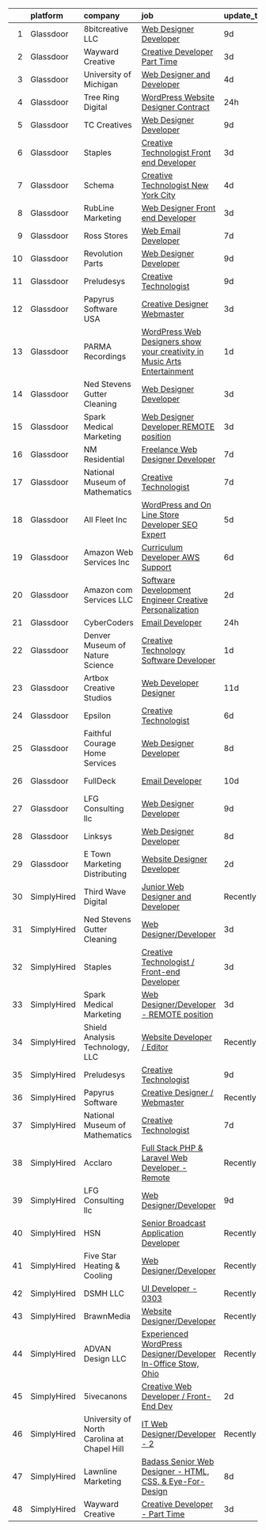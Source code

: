 

|    | platform    | company                                     | job                                                                                                                                                                                                                                                                                                                                                                                                                                                                                                                                                                                                                                                                                                                                                                                                                                                                                                                                                                                                                                                                                                                                                                                                                                                                                                                                                                    | update_time   | location             |
|---:|:------------|:--------------------------------------------|:-----------------------------------------------------------------------------------------------------------------------------------------------------------------------------------------------------------------------------------------------------------------------------------------------------------------------------------------------------------------------------------------------------------------------------------------------------------------------------------------------------------------------------------------------------------------------------------------------------------------------------------------------------------------------------------------------------------------------------------------------------------------------------------------------------------------------------------------------------------------------------------------------------------------------------------------------------------------------------------------------------------------------------------------------------------------------------------------------------------------------------------------------------------------------------------------------------------------------------------------------------------------------------------------------------------------------------------------------------------------------|:--------------|:---------------------|
|  1 | Glassdoor   | 8bitcreative  LLC                           | [Web Designer Developer](https://www.glassdoor.com/partner/jobListing.htm?pos=105&ao=1110586&s=58&guid=00000181999b073a85b6eb117272af13&src=GD_JOB_AD&t=SR&vt=w&ea=1&cs=1_28190b6d&cb=1656139483262&jobListingId=1007942370710&cpc=9C2286EA3771AAF6&jrtk=3-0-1g6cpm1r1i9gl801-1g6cpm1rgirnk800-cb3a9e8fec46c821--6NYlbfkN0DUopTza8mgHBODVgXoaTVIBmD97acycYylDsCol1Z8ncl2IreNVul9mPEQqWn9OdnVcH_Vp3uRbL09mJ5DClCvZ779lmN9ejhdmSI1oFTfiMHWt6tWquJ5Q4S202otBFJj1neCG2q0b-2N4KW7X5lu7jbjGFL1fweiqeuVRlLdK-CX0RtD43M953B1dV89koPKlqMwUJlDCxnOfSUnH8Fvn0a6GHeGzrM8UfH0nXcgqGJl3TLkneTHGFfDxq6IgjDNL9XyvklQ40ylL01KZj-IK3BO9V3FmEzDll6iEtJ1Clszf381hMvyXLQsfCWXf6G6aMonm92t4oKz3xRKWtolbW5k4gw2jlPA4yW7rC4NDsdZdzjjGcwqrctey9DNa1VgKAiuCKbBsIfWrl6G2g-ndFxvdGFyQaK7ErwaDvwasEE9yiFVChpWthbiY08x7HVrK3ib5iJRA8HFtpxlT3OmBmW4eNGLCrKjEnPRV77HTYKbY42rbr0JaRUFdLobUps%3D)                                                                                                                                                                                                                                                                                                                                                                                                                                                                                                        | 9d            | Waukesha, WI         |
|  2 | Glassdoor   | Wayward Creative                            | [Creative Developer   Part Time](https://www.glassdoor.com/partner/jobListing.htm?pos=108&ao=1136043&s=58&guid=00000181999b073a85b6eb117272af13&src=GD_JOB_AD&t=SR&vt=w&ea=1&cs=1_7a72662d&cb=1656139483262&jobListingId=1007955167727&jrtk=3-0-1g6cpm1r1i9gl801-1g6cpm1rgirnk800-7112ac8b51489fde-)                                                                                                                                                                                                                                                                                                                                                                                                                                                                                                                                                                                                                                                                                                                                                                                                                                                                                                                                                                                                                                                                   | 3d            | Remote               |
|  3 | Glassdoor   | University of Michigan                      | [Web Designer and Developer](https://www.glassdoor.com/partner/jobListing.htm?pos=130&ao=1136043&s=58&guid=00000181999b073a85b6eb117272af13&src=GD_JOB_AD&t=SR&vt=w&cs=1_3e056e62&cb=1656139483265&jobListingId=1007952245300&jrtk=3-0-1g6cpm1r1i9gl801-1g6cpm1rgirnk800-23e4521d13592e6a-)                                                                                                                                                                                                                                                                                                                                                                                                                                                                                                                                                                                                                                                                                                                                                                                                                                                                                                                                                                                                                                                                            | 4d            | Ann Arbor, MI        |
|  4 | Glassdoor   | Tree Ring Digital                           | [WordPress Website Designer  Contract ](https://www.glassdoor.com/partner/jobListing.htm?pos=129&ao=1136043&s=58&guid=00000181999b073a85b6eb117272af13&src=GD_JOB_AD&t=SR&vt=w&ea=1&cs=1_7eefc07d&cb=1656139483265&jobListingId=1007961843957&jrtk=3-0-1g6cpm1r1i9gl801-1g6cpm1rgirnk800-7cb7325c95340e4d-)                                                                                                                                                                                                                                                                                                                                                                                                                                                                                                                                                                                                                                                                                                                                                                                                                                                                                                                                                                                                                                                            | 24h           | Remote               |
|  5 | Glassdoor   | TC Creatives                                | [Web Designer Developer](https://www.glassdoor.com/partner/jobListing.htm?pos=119&ao=1136043&s=58&guid=00000181999b073a85b6eb117272af13&src=GD_JOB_AD&t=SR&vt=w&ea=1&cs=1_adceb80e&cb=1656139483264&jobListingId=1007942423600&jrtk=3-0-1g6cpm1r1i9gl801-1g6cpm1rgirnk800-442a6a333700c835-)                                                                                                                                                                                                                                                                                                                                                                                                                                                                                                                                                                                                                                                                                                                                                                                                                                                                                                                                                                                                                                                                           | 9d            | Remote               |
|  6 | Glassdoor   | Staples                                     | [Creative Technologist   Front end Developer](https://www.glassdoor.com/partner/jobListing.htm?pos=112&ao=1136043&s=58&guid=00000181999b073a85b6eb117272af13&src=GD_JOB_AD&t=SR&vt=w&cs=1_202fb5b5&cb=1656139483263&jobListingId=1007954915452&jrtk=3-0-1g6cpm1r1i9gl801-1g6cpm1rgirnk800-ee740fed151fb7c3-)                                                                                                                                                                                                                                                                                                                                                                                                                                                                                                                                                                                                                                                                                                                                                                                                                                                                                                                                                                                                                                                           | 3d            | Framingham, MA       |
|  7 | Glassdoor   | Schema                                      | [Creative Technologist  New York City](https://www.glassdoor.com/partner/jobListing.htm?pos=123&ao=1136043&s=58&guid=00000181999b073a85b6eb117272af13&src=GD_JOB_AD&t=SR&vt=w&ea=1&cs=1_121cbf17&cb=1656139483264&jobListingId=1007952014197&jrtk=3-0-1g6cpm1r1i9gl801-1g6cpm1rgirnk800-3f4b0d9dd68ba85f-)                                                                                                                                                                                                                                                                                                                                                                                                                                                                                                                                                                                                                                                                                                                                                                                                                                                                                                                                                                                                                                                             | 4d            | New York, NY         |
|  8 | Glassdoor   | RubLine Marketing                           | [Web Designer Front end Developer](https://www.glassdoor.com/partner/jobListing.htm?pos=103&ao=1110586&s=58&guid=00000181999b073a85b6eb117272af13&src=GD_JOB_AD&t=SR&vt=w&ea=1&cs=1_4dd06c48&cb=1656139483261&jobListingId=1007953976045&cpc=1FDE87803EF93CD3&jrtk=3-0-1g6cpm1r1i9gl801-1g6cpm1rgirnk800-720068ebf828c488--6NYlbfkN0CwtcnIs2i24PHJ9Vli1FFanJKrvDdZrVM-GI2JULZnjle8FvWQJjQMHRAtB513GKx-wSVa2hTTUowow7AsoArpapLBMl7b06N8CHn-1W8v3aHntpYLV8pBe4OXB7Nl1oBZMBCTOy0tEddBfWa7coG1FMBmJJrM2oeAqB0huA4hpesx1RtX5pevNjBx7epp8aa_EpJz_tFLst8P80vpKp3rZGFPjT6-CFKe9KxyTzVw-v0KNTbbpQJcFYPEiGcVJgL3x7xkQqN8hP36zOJtNoCYA4uAjg6PuFF_FoECklBNtKysXZw4kO0m3obxTPLxJvzf3QdfMKlcWuvkME1l_lIQdhtW9SBRusehCTzcNwClQLeu12cjBw1uZ_dnkRd9z3NwUmi_huIxrqL3bQEeyIwpUU40-OvIDgjFIkta0sILwGperjW2Guz9HFiocNT5hPRG98qlo1lNp3j9WkPLh0LOpobN5mCLCTK2rCFxzOY6KxLB89b8I7A3GcGWn9jMXM7K-TVv3LsIrg%3D%3D)                                                                                                                                                                                                                                                                                                                                                                                                                                                                                | 3d            | Evansdale, IA        |
|  9 | Glassdoor   | Ross Stores                                 | [Web Email Developer](https://www.glassdoor.com/partner/jobListing.htm?pos=126&ao=1136043&s=58&guid=00000181999b073a85b6eb117272af13&src=GD_JOB_AD&t=SR&vt=w&cs=1_f11d02f7&cb=1656139483265&jobListingId=1007947960562&jrtk=3-0-1g6cpm1r1i9gl801-1g6cpm1rgirnk800-67f2f43d71ce595c-)                                                                                                                                                                                                                                                                                                                                                                                                                                                                                                                                                                                                                                                                                                                                                                                                                                                                                                                                                                                                                                                                                   | 7d            | Dublin, CA           |
| 10 | Glassdoor   | Revolution Parts                            | [Web Designer Developer](https://www.glassdoor.com/partner/jobListing.htm?pos=128&ao=1136043&s=58&guid=00000181999b073a85b6eb117272af13&src=GD_JOB_AD&t=SR&vt=w&cs=1_d04f9ea5&cb=1656139483265&jobListingId=1007943540002&jrtk=3-0-1g6cpm1r1i9gl801-1g6cpm1rgirnk800-f869067e77e6f526-)                                                                                                                                                                                                                                                                                                                                                                                                                                                                                                                                                                                                                                                                                                                                                                                                                                                                                                                                                                                                                                                                                | 9d            | Phoenix, AZ          |
| 11 | Glassdoor   | Preludesys                                  | [Creative Technologist](https://www.glassdoor.com/partner/jobListing.htm?pos=118&ao=1136043&s=58&guid=00000181999b073a85b6eb117272af13&src=GD_JOB_AD&t=SR&vt=w&ea=1&cs=1_f4883eda&cb=1656139483264&jobListingId=1007942350357&jrtk=3-0-1g6cpm1r1i9gl801-1g6cpm1rgirnk800-de5644ec66908994-)                                                                                                                                                                                                                                                                                                                                                                                                                                                                                                                                                                                                                                                                                                                                                                                                                                                                                                                                                                                                                                                                            | 9d            | Remote               |
| 12 | Glassdoor   | Papyrus Software USA                        | [Creative Designer Webmaster](https://www.glassdoor.com/partner/jobListing.htm?pos=124&ao=1136043&s=58&guid=00000181999b073a85b6eb117272af13&src=GD_JOB_AD&t=SR&vt=w&ea=1&cs=1_398cdb8b&cb=1656139483264&jobListingId=1007953840865&jrtk=3-0-1g6cpm1r1i9gl801-1g6cpm1rgirnk800-2b15fe96279411da-)                                                                                                                                                                                                                                                                                                                                                                                                                                                                                                                                                                                                                                                                                                                                                                                                                                                                                                                                                                                                                                                                      | 3d            | Southlake, TX        |
| 13 | Glassdoor   | PARMA Recordings                            | [WordPress Web Designers  show your creativity in Music Arts Entertainment](https://www.glassdoor.com/partner/jobListing.htm?pos=106&ao=1110586&s=58&guid=00000181999b073a85b6eb117272af13&src=GD_JOB_AD&t=SR&vt=w&ea=1&cs=1_181fe47c&cb=1656139483262&jobListingId=1007960095074&cpc=F4EED0218A761C36&jrtk=3-0-1g6cpm1r1i9gl801-1g6cpm1rgirnk800-a51dcf66eccc53eb--6NYlbfkN0BMd6i3W3qmAtDke4ZitYLMBEMpVvOQU_aO9JUqgRRkgwDvgaVV8jWDDkXv0s9VdhdFtp8vgpc7Xd14geBqCVRfeb-Zk2gFUWrnzfN3CO7_Kshg7e9lFPeLlS31PbWmaUmDuWqBwBaZIqP5E8OfSbZVpgw5zRAc4LpRHBRqxyh3tAhzUrHfLFIfhkH6S2Qey-YdebM5CyGl-jxuxvwgD5JpjBzQFVgPVpQY67VxMvVz6uOMNrLaVfmX-6yyOiQOHU3ja29CVr5y7qr6Lb0EoplOfDvSnYj2K4O4Oe3Vr2AHVwzlPGhuC5S20lIHp8dpkxmi9leD1-n9YNpYuM1OL_N0T0DKUpAlPBFyfwfXJjNuI47zAS5bLbhy8KKN4dDa0IOPbyvQsfWqE6yoaGTTHOcFrRihF39b-RqrWoBmKRk-M8JSEH4JASqluEQWbB4qbs-bOq_-XFPVCPiBxBNYj6dCNW0XERE-wk7pyjstLwXIoOhTRdrSth0s4GKIPDrtqqo%3D)                                                                                                                                                                                                                                                                                                                                                                                                                                                     | 1d            | Remote               |
| 14 | Glassdoor   | Ned Stevens Gutter Cleaning                 | [Web Designer Developer](https://www.glassdoor.com/partner/jobListing.htm?pos=125&ao=1136043&s=58&guid=00000181999b073a85b6eb117272af13&src=GD_JOB_AD&t=SR&vt=w&ea=1&cs=1_95ccc002&cb=1656139483265&jobListingId=1007954604277&jrtk=3-0-1g6cpm1r1i9gl801-1g6cpm1rgirnk800-cea3a26d813b9309-)                                                                                                                                                                                                                                                                                                                                                                                                                                                                                                                                                                                                                                                                                                                                                                                                                                                                                                                                                                                                                                                                           | 3d            | Fairfield, NJ        |
| 15 | Glassdoor   | Spark Medical Marketing                     | [Web Designer Developer   REMOTE position](https://www.glassdoor.com/partner/jobListing.htm?pos=114&ao=1136043&s=58&guid=00000181999b073a85b6eb117272af13&src=GD_JOB_AD&t=SR&vt=w&ea=1&cs=1_3c53075e&cb=1656139483263&jobListingId=1007954315287&jrtk=3-0-1g6cpm1r1i9gl801-1g6cpm1rgirnk800-7df274d54f488d74-)                                                                                                                                                                                                                                                                                                                                                                                                                                                                                                                                                                                                                                                                                                                                                                                                                                                                                                                                                                                                                                                         | 3d            | Remote               |
| 16 | Glassdoor   | NM Residential                              | [Freelance Web Designer Developer](https://www.glassdoor.com/partner/jobListing.htm?pos=116&ao=1136043&s=58&guid=00000181999b073a85b6eb117272af13&src=GD_JOB_AD&t=SR&vt=w&ea=1&cs=1_b455f775&cb=1656139483264&jobListingId=1007947648626&jrtk=3-0-1g6cpm1r1i9gl801-1g6cpm1rgirnk800-4493382817f89014-)                                                                                                                                                                                                                                                                                                                                                                                                                                                                                                                                                                                                                                                                                                                                                                                                                                                                                                                                                                                                                                                                 | 7d            | Maitland, FL         |
| 17 | Glassdoor   | National Museum of Mathematics              | [Creative Technologist](https://www.glassdoor.com/partner/jobListing.htm?pos=115&ao=1136043&s=58&guid=00000181999b073a85b6eb117272af13&src=GD_JOB_AD&t=SR&vt=w&ea=1&cs=1_33408d1e&cb=1656139483263&jobListingId=1007947613449&jrtk=3-0-1g6cpm1r1i9gl801-1g6cpm1rgirnk800-de498518dd382f96-)                                                                                                                                                                                                                                                                                                                                                                                                                                                                                                                                                                                                                                                                                                                                                                                                                                                                                                                                                                                                                                                                            | 7d            | New York, NY         |
| 18 | Glassdoor   | All Fleet Inc                               | [WordPress and On Line Store Developer  SEO Expert](https://www.glassdoor.com/partner/jobListing.htm?pos=101&ao=1110586&s=58&guid=00000181999b073a85b6eb117272af13&src=GD_JOB_AD&t=SR&vt=w&ea=1&cs=1_bd36068c&cb=1656139483261&jobListingId=1007949583661&cpc=85DB4C1C8FC4A2A3&jrtk=3-0-1g6cpm1r1i9gl801-1g6cpm1rgirnk800-a6a84ecfad150f25--6NYlbfkN0AtlW_omU2Xx3W-19HQ_drmTKCWebiHnmA5lS5PDL5G8awMIg2UWsynkGb1qMsBgrpObpaADDyDz1GnlD2j0UoVmTBzzID_kBGkvKQquFeA0t0Zu6JCMT3mc5hHBEi8WkeL4jAqsPFNEni74crRj1EE2UlDkuMFfOFtvNEUh5s8QlwaQ5VX-7GDE1hO6P22Qa1FR2nFfqu7ftyc8OmrIvP8h7KzAnQFewa-_l3J6APmdmPnV9tDTOK_zwXaSQCxU8mUy1VM7VSU6k_570paRtiysyZ4n9oDLCGEEVleMTvrZ_6LnuQolPvddi2HhVgciDfTVAx3ZR8C1us59xmwPI0mUo5q-9x83FrXD70eO0t21LxJ4_MmbdS3zIDc6ttdRmsH0bb05qVKny9HwH9P9IBLKXO5T8-gfwZ8DwzTZDcjzSf_SkDfutlWn4ZVbWHBX1Z4EKgHMkme32MUo82_Pp3m-NWntIzqYkyRYXn-0dnwcmukf5bcBYLiHJzDrNZqZJXhv61gyW3vew%3D%3D)                                                                                                                                                                                                                                                                                                                                                                                                                                                               | 5d            | Zion, IL             |
| 19 | Glassdoor   | Amazon Web Services  Inc                    | [Curriculum Developer  AWS Support](https://www.glassdoor.com/partner/jobListing.htm?pos=110&ao=1136043&s=58&guid=00000181999b073a85b6eb117272af13&src=GD_JOB_AD&t=SR&vt=w&cs=1_7534e0aa&cb=1656139483263&jobListingId=1007948569854&jrtk=3-0-1g6cpm1r1i9gl801-1g6cpm1rgirnk800-babf0940e10045d2-)                                                                                                                                                                                                                                                                                                                                                                                                                                                                                                                                                                                                                                                                                                                                                                                                                                                                                                                                                                                                                                                                     | 6d            | Remote               |
| 20 | Glassdoor   | Amazon com Services LLC                     | [Software Development Engineer  Creative Personalization](https://www.glassdoor.com/partner/jobListing.htm?pos=122&ao=1136043&s=58&guid=00000181999b073a85b6eb117272af13&src=GD_JOB_AD&t=SR&vt=w&cs=1_e1f246fb&cb=1656139483264&jobListingId=1007957429995&jrtk=3-0-1g6cpm1r1i9gl801-1g6cpm1rgirnk800-6ade1a2bcc406ce8-)                                                                                                                                                                                                                                                                                                                                                                                                                                                                                                                                                                                                                                                                                                                                                                                                                                                                                                                                                                                                                                               | 2d            | Remote               |
| 21 | Glassdoor   | CyberCoders                                 | [Email Developer](https://www.glassdoor.com/partner/jobListing.htm?pos=107&ao=1110586&s=58&guid=00000181999b073a85b6eb117272af13&src=GD_JOB_AD&t=SR&vt=w&ea=1&cs=1_ba37b5f0&cb=1656139483263&jobListingId=1007961844393&cpc=2CAED5C921A5F994&jrtk=3-0-1g6cpm1r1i9gl801-1g6cpm1rgirnk800-bf8ddacb9b083b09--6NYlbfkN0CpFJQzrgRR8WqXWK1qKKEqALWJw739KlKqr2H-MSI4eoBlI4EFrmor2FYZMP3muM0W6rpgTSUqoRNG2TfBmOE2YA4lQKA3qrvcNEErJgtT9ni2KC4HlXY4sGJ5pOk6nhAPVCX5Etd2OI1VAroH-xX5JLNXGgJ2FFvbIhtaxXETHHkFPhOIbDbgoZLHuwkm8qiukq-bkuJWINLFxnIvh4V6qPaoc3-nEkqhDkaCPFnQP0xsd5GHxx9WkVvRUQA30R4_hnHVIK2Qdfy1kn5kOno4IOq7pihsYAGCU9G0rf84iXDUm6rNi4-DVkbd3w0AQA5MGRtCnw5hPoV82-_8A7z6Ded_dqOlCV7_52MC2q24dz7LY60yIiXWbCm-moohk_3-JfKX-hC4s0SOknUH6R4WK9qIymTBZrTbEM8eUvx4tywniXADIoIbu_v9LBjmJw8p9uZm0uGeqFdsgOZPVrFMT79lKQn4VXAySuOYtQF9NMVruOA4Revlm2wINn8fwY3vVoYcS3yHZFc69YVim7DGRhNVfBD03MqVYqRe4oeF88F4iqGjQmU5s-8p8bEHNDhxmkBkLeuow1b0wJZX_JgFBU_3feNhRVhmtFRDvLhDlaTp4uY7Q4jCWco9jfCMxmdIjj0Gz7lpwKez6LJAVLRxes6Ji-APkqbLI8qQ__PP6Iud3syKFOjMsTuuh6Lsno5nj4vsUNuak2R35voTusOboEcKW_nLKcv5nKVbsm59FvoR0tKa7V-tAdczhtlWJdYQ8RgzM06RvIm5xOKR8pV3ANgY6Mc_DCuS2Bosz02TjH9FDbXm8mvrLn8r7Di940h_jOXP2esSs12xtjKdQWgsCUUBWxrDHGBTNSsaM4Jp0wlFNgo75yPFonWy0RCaiWCENenQJynwAzI2E721lZpoglBAA6tg4Odp3VFXUpLJZxMEEqGCmGJdpqPoflrn2htEpF9gsWq7luLcvjwEr7n_om4LUfjgIdlAkGhyKC_ikw%3D%3D) | 24h           | New York, NY         |
| 22 | Glassdoor   | Denver Museum of Nature   Science           | [Creative Technology Software Developer](https://www.glassdoor.com/partner/jobListing.htm?pos=121&ao=1136043&s=58&guid=00000181999b073a85b6eb117272af13&src=GD_JOB_AD&t=SR&vt=w&cs=1_231080d2&cb=1656139483264&jobListingId=1007959816791&jrtk=3-0-1g6cpm1r1i9gl801-1g6cpm1rgirnk800-655f389e266fab77-)                                                                                                                                                                                                                                                                                                                                                                                                                                                                                                                                                                                                                                                                                                                                                                                                                                                                                                                                                                                                                                                                | 1d            | Denver, CO           |
| 23 | Glassdoor   | Artbox Creative Studios                     | [Web Developer Designer](https://www.glassdoor.com/partner/jobListing.htm?pos=127&ao=1136043&s=58&guid=00000181999b073a85b6eb117272af13&src=GD_JOB_AD&t=SR&vt=w&ea=1&cs=1_49d7d086&cb=1656139483265&jobListingId=1007936153818&jrtk=3-0-1g6cpm1r1i9gl801-1g6cpm1rgirnk800-a2690f324a798b58-)                                                                                                                                                                                                                                                                                                                                                                                                                                                                                                                                                                                                                                                                                                                                                                                                                                                                                                                                                                                                                                                                           | 11d           | Remote               |
| 24 | Glassdoor   | Epsilon                                     | [Creative Technologist](https://www.glassdoor.com/partner/jobListing.htm?pos=111&ao=1136043&s=58&guid=00000181999b073a85b6eb117272af13&src=GD_JOB_AD&t=SR&vt=w&cs=1_d60e20bc&cb=1656139483263&jobListingId=1007948866019&jrtk=3-0-1g6cpm1r1i9gl801-1g6cpm1rgirnk800-b443488613248c63-)                                                                                                                                                                                                                                                                                                                                                                                                                                                                                                                                                                                                                                                                                                                                                                                                                                                                                                                                                                                                                                                                                 | 6d            | Chicago, IL          |
| 25 | Glassdoor   | Faithful Courage Home Services              | [Web Designer Developer](https://www.glassdoor.com/partner/jobListing.htm?pos=117&ao=1136043&s=58&guid=00000181999b073a85b6eb117272af13&src=GD_JOB_AD&t=SR&vt=w&ea=1&cs=1_93e6aac5&cb=1656139483264&jobListingId=1007946366039&jrtk=3-0-1g6cpm1r1i9gl801-1g6cpm1rgirnk800-19582ea2ebdec3eb-)                                                                                                                                                                                                                                                                                                                                                                                                                                                                                                                                                                                                                                                                                                                                                                                                                                                                                                                                                                                                                                                                           | 8d            | Terrell, TX          |
| 26 | Glassdoor   | FullDeck                                    | [Email Developer](https://www.glassdoor.com/partner/jobListing.htm?pos=104&ao=1110586&s=58&guid=00000181999b073a85b6eb117272af13&src=GD_JOB_AD&t=SR&vt=w&cs=1_63c1c004&cb=1656139483261&jobListingId=1007940083814&cpc=F45C15D234B746DE&jrtk=3-0-1g6cpm1r1i9gl801-1g6cpm1rgirnk800-2019eb6308fa8e20--6NYlbfkN0AyLYn6e4nOsln60gailr5YF6DJD2ie_1ebCPdPTsHIrVzbdEm4_QsKTicBcCO4vXRHO7REtHD_TytnDdvIMr7FSfLZh_kz6FW0YGltHW69hGRNDqbYr3vnvi9faMVwEDmdUrnzdpVz-LkGadqFkLGeOgfuaQflJViJIH1B2Bprp-DdF6kCxDHeWt30mgdfUhdncjVBbmKhxmDH_P6F3bFYn-bwXVAK-0LyYZo2UKJTlbDjVjhYISUFsNNC-cKbTX3A5mNY78pgPD7NLsYq_wij_abHj_UhDvgcyTLbSsSwqokLFxnzTMZk0HW7dl6EgBYfjE3oo-h14-fR6mSlveX9IYq9nXXe6FZlmOhkrjDeYlndBthu5sdGVfsaAI5sRpPaJGn7ZLwH_SNj-e1d1K41iPnCWhQOq942oyDAGRZbbdAn2LzcjYqTQIAYh4VaVMpK6UTcoe3gqdgUFBDoQptA)                                                                                                                                                                                                                                                                                                                                                                                                                                                                                                                                                                  | 10d           | Woodland Hills, CA   |
| 27 | Glassdoor   | LFG Consulting llc                          | [Web Designer Developer](https://www.glassdoor.com/partner/jobListing.htm?pos=113&ao=1136043&s=58&guid=00000181999b073a85b6eb117272af13&src=GD_JOB_AD&t=SR&vt=w&ea=1&cs=1_ac6528f0&cb=1656139483263&jobListingId=1007943482242&jrtk=3-0-1g6cpm1r1i9gl801-1g6cpm1rgirnk800-f4174e02a472b5df-)                                                                                                                                                                                                                                                                                                                                                                                                                                                                                                                                                                                                                                                                                                                                                                                                                                                                                                                                                                                                                                                                           | 9d            | Remote               |
| 28 | Glassdoor   | Linksys                                     | [Web Designer Developer](https://www.glassdoor.com/partner/jobListing.htm?pos=120&ao=1136043&s=58&guid=00000181999b073a85b6eb117272af13&src=GD_JOB_AD&t=SR&vt=w&ea=1&cs=1_84c1d2ce&cb=1656139483264&jobListingId=1007944722898&jrtk=3-0-1g6cpm1r1i9gl801-1g6cpm1rgirnk800-aee2d250a8054052-)                                                                                                                                                                                                                                                                                                                                                                                                                                                                                                                                                                                                                                                                                                                                                                                                                                                                                                                                                                                                                                                                           | 8d            | Remote               |
| 29 | Glassdoor   | E Town Marketing   Distributing             | [Website Designer Developer](https://www.glassdoor.com/partner/jobListing.htm?pos=102&ao=1110586&s=58&guid=00000181999b073a85b6eb117272af13&src=GD_JOB_AD&t=SR&vt=w&ea=1&cs=1_87bdf43e&cb=1656139483261&jobListingId=1007957283512&cpc=7AD1D84939BBEEF3&jrtk=3-0-1g6cpm1r1i9gl801-1g6cpm1rgirnk800-4bbd83eb6e4fb58f--6NYlbfkN0DTBwQIIqOZriTQlyDC3H4r-aRFxwE0g-8xC_c1L20femK_v-xx8idUgDFaEkHZGGPo64Ec01lRNvcrWg9vUMzq8DQF090pDZrfXfpS15vhYnHpE5LiOgmUKLylryTgIoKhYh1Es_DSxvBax7J2h7NVROQAsGMShl2nChjPofwzXbZSdR33PonxtWbvuTfAksZgoW3o9ja_zz8r4cEB_JNrdA6t92VUTJIKLS6VajCjXhuOx1Upnmw8FU55M7S0JNF2Xg7l60FSUh2maiU4jH-v-sm2Ipk-37sKFcmK6VDKW2bhIrWsqQYDW5t6zxbqVF_lVfMDsQ_STwyVrEheMsVfrcv1g6B7Rtn6eUGFTrtfTdtJhdlRxpmpIhNALbtm9eddlFJj67SYOs95c52OOBZFEeaIfEdeY0YSjYuiNB42kb_x-ZT4Gog_bokNwTsaEPLSH-br2MXyw9jP0uGK58W_iKTmq8xGTPvGYFva-USLXUWhRX-qDyJslQGMog8uK2ga0OOwNxC_EQ%3D%3D)                                                                                                                                                                                                                                                                                                                                                                                                                                                                                      | 2d            | Elizabethtown, KY    |
| 30 | SimplyHired | Third Wave Digital                          | [Junior Web Designer and Developer](https://www.simplyhired.com/job/NA3ws6XF3Q9HeeWY39CXa5Ux8j7QXoSHwTxQeT1HUD1KDBtwzk2IGw?q=creative+developer)                                                                                                                                                                                                                                                                                                                                                                                                                                                                                                                                                                                                                                                                                                                                                                                                                                                                                                                                                                                                                                                                                                                                                                                                                       | Recently      | Macon, GA            |
| 31 | SimplyHired | Ned Stevens Gutter Cleaning                 | [Web Designer/Developer](https://www.simplyhired.com/job/w3Cmn1eiovekoU4wttMy58E66FoY4m71P6dm0koyqjYfQV3ae5XPtw?q=creative+developer)                                                                                                                                                                                                                                                                                                                                                                                                                                                                                                                                                                                                                                                                                                                                                                                                                                                                                                                                                                                                                                                                                                                                                                                                                                  | 3d            | Fairfield, NJ        |
| 32 | SimplyHired | Staples                                     | [Creative Technologist / Front-end Developer](https://www.simplyhired.com/job/dkWP99wPvw1yH4_Bx8m-kGrMI1LYbfswrJk70DxjNdDgUvKNBBdcpA?q=creative+developer)                                                                                                                                                                                                                                                                                                                                                                                                                                                                                                                                                                                                                                                                                                                                                                                                                                                                                                                                                                                                                                                                                                                                                                                                             | 3d            | Framingham, MA       |
| 33 | SimplyHired | Spark Medical Marketing                     | [Web Designer/Developer - REMOTE position](https://www.simplyhired.com/job/GuliR0XO_NeAtyAKDg4CEZHB3ggiKGO7WGmamSrwcPxu6vDt4drqVA?q=creative+developer)                                                                                                                                                                                                                                                                                                                                                                                                                                                                                                                                                                                                                                                                                                                                                                                                                                                                                                                                                                                                                                                                                                                                                                                                                | 3d            | Remote               |
| 34 | SimplyHired | Shield Analysis Technology, LLC             | [Website Developer / Editor](https://www.simplyhired.com/job/aB_9o3xir3qpJy5syTIy2N694yL97Zoc3Ew6O-NDkbfiG9ogOTDF1A?q=creative+developer)                                                                                                                                                                                                                                                                                                                                                                                                                                                                                                                                                                                                                                                                                                                                                                                                                                                                                                                                                                                                                                                                                                                                                                                                                              | Recently      | Fort Belvoir, VA     |
| 35 | SimplyHired | Preludesys                                  | [Creative Technologist](https://www.simplyhired.com/job/gWLS3W_yoYTnc63byjXSYCjdqN7zlievB5bt9eEa3_5M-KrgPNPSWQ?q=creative+developer)                                                                                                                                                                                                                                                                                                                                                                                                                                                                                                                                                                                                                                                                                                                                                                                                                                                                                                                                                                                                                                                                                                                                                                                                                                   | 9d            | Remote               |
| 36 | SimplyHired | Papyrus Software                            | [Creative Designer / Webmaster](https://www.simplyhired.com/job/epn4EeMXxxXbEsItJoBsygWYpPUXjML_NGzAIezAShrcXbzU548hFA?q=creative+developer)                                                                                                                                                                                                                                                                                                                                                                                                                                                                                                                                                                                                                                                                                                                                                                                                                                                                                                                                                                                                                                                                                                                                                                                                                           | Recently      | Southlake, TX        |
| 37 | SimplyHired | National Museum of Mathematics              | [Creative Technologist](https://www.simplyhired.com/job/sE6-3zgA8VDVvW5GwhwkFx8RfrNKFrHPFlbOZU9CLlGmzR7Hc7maQg?q=creative+developer)                                                                                                                                                                                                                                                                                                                                                                                                                                                                                                                                                                                                                                                                                                                                                                                                                                                                                                                                                                                                                                                                                                                                                                                                                                   | 7d            | New York, NY         |
| 38 | SimplyHired | Acclaro                                     | [Full Stack PHP & Laravel Web Developer - Remote](https://www.simplyhired.com/job/Ny0qw9cRwv9Cop197EF8Qt-LyheuwS9uY_oXxHx19R6GPCIgDpUirg?q=creative+developer)                                                                                                                                                                                                                                                                                                                                                                                                                                                                                                                                                                                                                                                                                                                                                                                                                                                                                                                                                                                                                                                                                                                                                                                                         | Recently      | Irvington, NY        |
| 39 | SimplyHired | LFG Consulting llc                          | [Web Designer/Developer](https://www.simplyhired.com/job/PmYRbs2vjZD9_MaO7ABOriHP0b6UibcNBigiJjW74tGF2hk48E4kQw?q=creative+developer)                                                                                                                                                                                                                                                                                                                                                                                                                                                                                                                                                                                                                                                                                                                                                                                                                                                                                                                                                                                                                                                                                                                                                                                                                                  | 9d            | Remote               |
| 40 | SimplyHired | HSN                                         | [Senior Broadcast Application Developer](https://www.simplyhired.com/job/l5Iont4S6BsiyCZ7wcL0mjV7SCryH52Fi524bwGJ3Wwd1j8D_8Om8Q?q=creative+developer)                                                                                                                                                                                                                                                                                                                                                                                                                                                                                                                                                                                                                                                                                                                                                                                                                                                                                                                                                                                                                                                                                                                                                                                                                  | Recently      | Saint Petersburg, FL |
| 41 | SimplyHired | Five Star Heating & Cooling                 | [Web Designer/Developer](https://www.simplyhired.com/job/RrHUO0-DAC-AtpqUA8LNJdHoFKaEbcmH2L9xjhZYDz7U6zF5kFVZ0A?q=creative+developer)                                                                                                                                                                                                                                                                                                                                                                                                                                                                                                                                                                                                                                                                                                                                                                                                                                                                                                                                                                                                                                                                                                                                                                                                                                  | Recently      | Dayton, OH           |
| 42 | SimplyHired | DSMH LLC                                    | [UI Developer - 0303](https://www.simplyhired.com/job/5uYdSP7SsNGxK09_Ov6zNQhuxUKLX-oIXjlCgij6ADfw35AwOg5rvg?q=creative+developer)                                                                                                                                                                                                                                                                                                                                                                                                                                                                                                                                                                                                                                                                                                                                                                                                                                                                                                                                                                                                                                                                                                                                                                                                                                     | Recently      | Peoria, IL           |
| 43 | SimplyHired | BrawnMedia                                  | [Website Designer/Developer](https://www.simplyhired.com/job/78BxKl1R6BpfuVu8Kpk-1cxMOjiHDgxQMPxrbQ5J7eWU9PbYxXCHNA?q=creative+developer)                                                                                                                                                                                                                                                                                                                                                                                                                                                                                                                                                                                                                                                                                                                                                                                                                                                                                                                                                                                                                                                                                                                                                                                                                              | Recently      | Albany, NY           |
| 44 | SimplyHired | ADVAN Design LLC                            | [Experienced WordPress Designer/Developer In-Office Stow, Ohio](https://www.simplyhired.com/job/RAXqJE_18Km9ztxYeKDpml_cp8y7G9qdid1DGlXOnY9ssPkNluLReA?q=creative+developer)                                                                                                                                                                                                                                                                                                                                                                                                                                                                                                                                                                                                                                                                                                                                                                                                                                                                                                                                                                                                                                                                                                                                                                                           | Recently      | Stow, OH             |
| 45 | SimplyHired | 5ivecanons                                  | [Creative Web Developer / Front-End Dev](https://www.simplyhired.com/job/lmQ-8LoJa6Idu1rgZzI6qxL88C_-SeEApKliZ1HaOjfbZZ5WZmn76g?q=creative+developer)                                                                                                                                                                                                                                                                                                                                                                                                                                                                                                                                                                                                                                                                                                                                                                                                                                                                                                                                                                                                                                                                                                                                                                                                                  | 2d            | Remote               |
| 46 | SimplyHired | University of North Carolina at Chapel Hill | [IT Web Designer/Developer - 2](https://www.simplyhired.com/job/FUWvnF8BSatH5rVPdWHF7k5I7x4u_FI8xAA-yr-HQHb3xyHl7GABAg?q=creative+developer)                                                                                                                                                                                                                                                                                                                                                                                                                                                                                                                                                                                                                                                                                                                                                                                                                                                                                                                                                                                                                                                                                                                                                                                                                           | Recently      | Chapel Hill, NC      |
| 47 | SimplyHired | Lawnline Marketing                          | [Badass Senior Web Designer - HTML, CSS, & Eye-For-Design](https://www.simplyhired.com/job/UxoLrplsQKOSTutz5NvwnCmk6Mc7yFpbNqXjuYm_Qaj0S4trAF8LNQ?q=creative+developer)                                                                                                                                                                                                                                                                                                                                                                                                                                                                                                                                                                                                                                                                                                                                                                                                                                                                                                                                                                                                                                                                                                                                                                                                | 8d            | Tampa, FL            |
| 48 | SimplyHired | Wayward Creative                            | [Creative Developer - Part Time](https://www.simplyhired.com/job/q3vrO9Z4pUIh14VjHVVllHF_ysh9GzkcpvNoMHlALIW8clhPPytz-Q?q=creative+developer)                                                                                                                                                                                                                                                                                                                                                                                                                                                                                                                                                                                                                                                                                                                                                                                                                                                                                                                                                                                                                                                                                                                                                                                                                          | 3d            | Remote               |